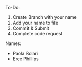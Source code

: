 To-Do:
1. Create Branch with your name
2. Add your name to file
3. Commit & Submit 
5. Complete code request

Names:
- Paola Solari
- Erce Phillips
